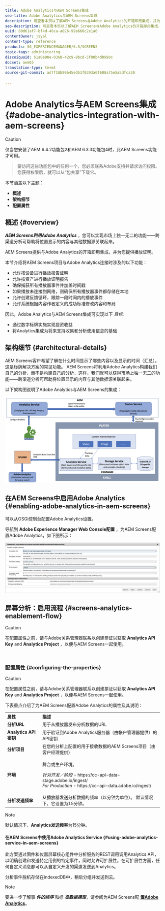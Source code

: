 ```yaml
---
title: Adobe Analytics与AEM Screens集成
seo-title: Adobe Analytics与AEM Screens集成
description: 可查看本页以了解AEM Screens与Adobe Analytics的开箱即用集成，并为您提供播放证明。
seo-description: 可查看本页以了解AEM Screens与Adobe Analytics的开箱即用集成，并为您提供播放证明。
uuid: 80d61af7-bf4d-46ca-a026-99a666c2e1a0
contentOwner: jsyal
content-type: reference
products: SG_EXPERIENCEMANAGER/6.5/SCREENS
topic-tags: administering
discoiquuid: b1a0e00e-0368-42c9-8bcd-5f00b4d0990c
docset: aem65
translation-type: tm+mt
source-git-commit: ad7f18b99b45ed51f0393a0f608a75e5a5dfca30

---
```



# Adobe Analytics与AEM Screens集成 {#adobe-analytics-integration-with-aem-screens}

>[!CAUTION]
>
>仅当您安装了AEM 6.4.2功能包2和AEM 6.3.3功能包4时，此AEM Screens功能才可用。

>要访问这些功能包中的任何一个，您必须联系Adobe支持并请求访问权限。 您获得权限后，就可以从“包共享”下载它。
>
本节涵盖以下主题：

* **概述**
* **架构细节**
* **配置属性**

## 概述 {#overview}

***AEM Screens利用Adobe Analytics*** ，您可以实现市场上独一无二的功能——跨渠道分析可帮助将位置显示的内容与其他数据源关联起来。

AEM Screens提供与Adobe Analytics的开箱即用集成，并为您提供播放证明。

本节介绍将AEM Screens项目与Adobe Analytics连接时涉及的以下功能：

* 允许按设备进行播放报告证明
* 允许按资产进行播放证明报告
* 确保捕获所有播放器事件并加盖时间戳
* 如果播放未连接到网络，则确保所有播放器事件都存储在本地
* 允许创建反馈循环，跟踪一段时间内的播放事件
* 允许系统根据内容作者定义的成功标准修改内容和布局

因此，Adobe Analytics与AEM Screens集成可实现以下 *目标*:

* 通过数字标牌实施实现投资收益
* 将Analytics集成为将来支持收集和分析使用信息的基础

## 架构细节 {#architectural-details}

AEM Screens客户希望了解在什么时间显示了哪些内容以及显示的时间（汇总）。 这是标牌解决方案的常见功能。 AEM Screens将利用Adobe Analytics构建我们自己的分析，而不是构建自己的分析，这样，我们就可以获得市场上独一无二的功能——跨渠道分析可帮助将位置显示的内容与其他数据源关联起来。

以下架构图说明了Adobe Analytics与AEM Screens的集成：

![screen_shot_2018-09-12at85611am](assets/screen_shot_2018-09-12at85611am.png)

## 在AEM Screens中启用Adobe Analytics {#enabling-adobe-analytics-in-aem-screens}

可以从OSGi控制台配置Adobe Analytics设置。

导航到 **Adobe Experience Manager Web Console配置** ，为AEM Screens配置Adobe Analytics，如下图所示：

![screen_shot_2018-09-04at25550pm](assets/screen_shot_2018-09-04at25550pm.png)

## 屏幕分析：启用流程 {#screens-analytics-enablement-flow}

>[!CAUTION]
在配置属性之前，请与Adobe关系管理器联系以创建票证以获取 **Analytics API Key** and **Analytics Project** ，以便与AEM Screens一起使用。

![]()

### 配置属性 {#configuring-the-properties}

>[!CAUTION]
在配置属性之前，请与Adobe关系管理器联系以创建票证以获取 **Analytics API Key** and **Analytics Project** ，以便与AEM Screens一起使用。

下表重点介绍了为AEM Screens配置Adobe Analytics的属性及其说明：

<table>
 <tbody>
  <tr>
   <td><strong>属性</strong></td>
   <td><strong>描述</strong></td>
  </tr>
  <tr>
   <td><strong>分析URL</strong></td>
   <td>用于从播放器发布分析数据的URL<br /> </td>
  </tr>
  <tr>
   <td><strong>Analytics API密钥</strong></td>
   <td>用于验证到Adobe Analytics服务器（由帐户管理器提供）的API密钥</td>
  </tr>
  <tr>
   <td><strong>分析项目</strong></td>
   <td>在您的分析上配置的用于接收数据的AEM Screens项目（由客户经理提供）</td>
  </tr>
  <tr>
   <td><strong>环境</strong></td>
   <td><p>舞台或生产环境。</p> <p><em>针对开发／阶段</em> - https://cc-api-data-stage.adobe.io/ingest/<br /> <em>For Production</em> - https://cc-api-data.adobe.io/ingest/</p> </td>
  </tr>
  <tr>
   <td><strong>分析发送频率</strong></td>
   <td>从播放器发送分析数据的频率（以分钟为单位）。 默认情况下，它设置为15分钟。</td>
  </tr>
 </tbody>
</table>

>[!NOTE]
默认情况下，**Analytics发送频率**为15分钟。

#### 在AEM Screens中使用Adobe Analytics Service {#using-adobe-analytics-service-in-aem-screens}

此方案通过固件和仪器屏幕核心组件中分析服务的REST调用调用Analytics API，以明确创建和发送特定用例的特定事件，同时允许可扩展性，在可扩展性方面，任何自定义消息都可以从自定义开发的渠道发送到Analytics。

分析事件脱机存储在indexedDB中，稍后分组并发送到云。

>[!NOTE]
要进一步了解事 ***件的排序*** 和标 ***准数据模型***，请参阅为AEM Screens配 **[置Adobe Analytics](configuring-adobe-analytics-aem-screens.md)**。

